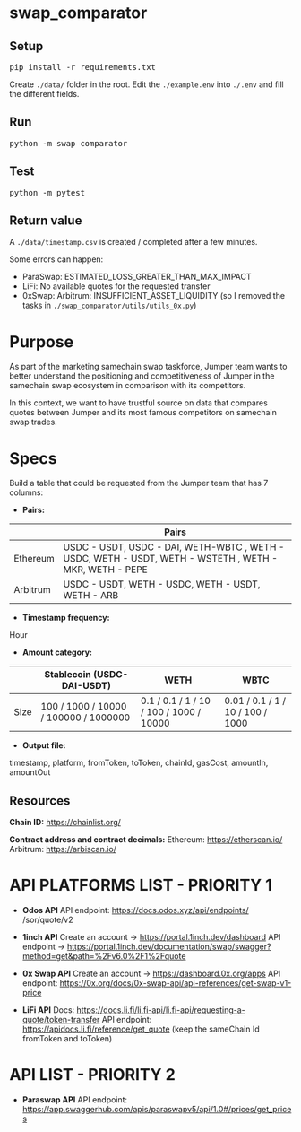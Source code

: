 # swap_comparator

## Setup
<pre>pip install -r requirements.txt</pre>
Create `./data/` folder in the root.
Edit the `./example.env` into `./.env` and fill the different fields.

## Run
<pre>python -m swap_comparator</pre>

## Test
<pre>python -m pytest</pre>

## Return value
A `./data/timestamp.csv` is created / completed after a few minutes.

Some errors can happen:
- ParaSwap: ESTIMATED_LOSS_GREATER_THAN_MAX_IMPACT
- LiFi: No available quotes for the requested transfer
- 0xSwap: Arbitrum: INSUFFICIENT_ASSET_LIQUIDITY (so I removed the tasks in `./swap_comparator/utils/utils_0x.py`)

# Purpose

As part of the marketing samechain swap taskforce, Jumper team wants to better understand the positioning and competitiveness of Jumper in the samechain swap ecosystem in comparison with its competitors.

In this context, we want to have trustful source on data that compares quotes between Jumper and its most famous competitors on samechain swap trades.

# Specs

Build a table that could be requested from the Jumper team that has 7 columns:

- **Pairs:**

|          | Pairs                                                                                                   |
| -------- | ------------------------------------------------------------------------------------------------------- |
| Ethereum | USDC - USDT, USDC - DAI, WETH-WBTC , WETH - USDC, WETH - USDT, WETH - WSTETH ,  WETH - MKR, WETH - PEPE |  |  |
| Arbitrum | USDC - USDT, WETH - USDC, WETH - USDT, WETH - ARB                                                       |


- **Timestamp frequency:**

Hour

- **Amount category:**

|      | Stablecoin (USDC-DAI-USDT)            | WETH                                    | WBTC                             |
| ---- | ------------------------------------- | --------------------------------------- | -------------------------------- |
| Size | 100 / 1000 / 10000 / 100000 / 1000000 | 0.1 / 0.1 / 1 / 10 / 100 / 1000 / 10000 | 0.01 / 0.1 / 1 / 10 / 100 / 1000 |


- **Output file:**

timestamp, platform, fromToken, toToken, chainId, gasCost, amountIn, amountOut

## **Resources**

**Chain ID:**
https://chainlist.org/

**Contract address and contract decimals:**
Ethereum: https://etherscan.io/
Arbitrum: https://arbiscan.io/

# API PLATFORMS LIST - PRIORITY 1

- **Odos API**
API endpoint: https://docs.odos.xyz/api/endpoints/
/sor/quote/v2

- **1inch API**
Create an account → https://portal.1inch.dev/dashboard
API endpoint → https://portal.1inch.dev/documentation/swap/swagger?method=get&path=%2Fv6.0%2F1%2Fquote

- **0x Swap API**
Create an account → https://dashboard.0x.org/apps
API endpoint: https://0x.org/docs/0x-swap-api/api-references/get-swap-v1-price

- **LiFi API**
Docs: https://docs.li.fi/li.fi-api/li.fi-api/requesting-a-quote/token-transfer
API endpoint: https://apidocs.li.fi/reference/get_quote (keep the sameChain Id fromToken and toToken)

# API LIST - PRIORITY 2

- **Paraswap API**
API endpoint: https://app.swaggerhub.com/apis/paraswapv5/api/1.0#/prices/get_prices
